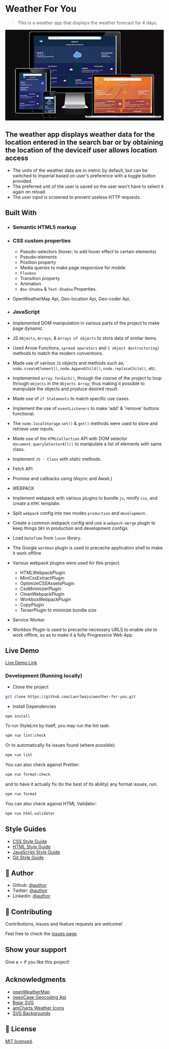 # Weather For You

> This is a weather app that displays the weather forecast for 4 days.

![screenshot](./img/preview.PNG)

## The weather app displays weather data for the location entered in the search bar or by obtaining the location of the deviceif user allows location access

- The units of the weather data are in metric by default, but can be switched to imperial based on user's preference with a toggle button provided.
- The preferred unit of the user is saved so the user won't have to select it again on reload.
- The user input is screened to prevent useless HTTP requests.

## Built With

- ### Semantic HTML5 markup

- ### CSS custom properties

  - Pseudo-selectors (hover; to add hover effect to certain elements)
  - Pseudo-elements
  - Position property
  - Media queries to make page responsive for mobile
  - `Flexbox`
  - Transition property
  - Animation
  - `Box-Shadow` & `Text-Shadow` Properties.

- OpenWeatherMap Api, Geo-location Api, Geo-coder Api,

- ### JavaScript

- Implemented DOM manipulation in various parts of the project to make page dynamic.
- JS `Objects`, `Arrays`, & `Arrays of objects` to store data of similar items.
- Used Arrow Functions, `spread operators` and `{ object destructuring}` methods to match the modern conventions.
- Made use of various `JS` objects and methods such as; `node.createElement()`, `node.AppendChild()`, `node.replaceChild()`, etc.
- Implemented `array.forEach()`, through the course of the project to loop through `objects` in the `Objects Array`; thus making it possible to manipulate the objects and produce desired result.
- Made use of `if Statements` to match specific use cases.
- Implement the use of `eventListeners` to make 'add' & 'remove' buttons functional.
- The `node.localStorage` `set()` & `get()` methods were used to store and retrieve user inputs.
- Made use of the `HTMLCollection` API with DOM selector `document.querySelectorAll()` to manipulate a list of elements with same class.
- Implement `JS - Class` with static methods.
- Fetch API
- Promise and callbacks using (Async and Await.)

- WEBPACK
- Implement webpack with various plugins to bundle `js`, minify `css`, and create a `HTMl` template.
- Split `webpack` config into two modes `production` and `development`.
- Create a common webpack config and use a `webpack-merge` plugin to keep things `DRY` in production and development configs.
- Load `DateTime` from `luxon` library.
- The Google `workbox` plugin is used to precache application shell to make it work offline
- Various webpack plugins were used for this project.

  - HTMLWebpackPlugin
  - MiniCssExtractPlugin
  - OptimizeCSSAssetsPlugin
  - CssMinimizerPlugin
  - CleanWebpackPlugin
  - WorkboxWebpackPlugin
  - CopyPlugin
  - TerserPlugin to minimize bundle size

- Service Worker
- Workbox Plugin is used to precache necessary URLS to enable site to work offline, so as to make it a fully Progressive Web App

## Live Demo

[Live Demo Link](https://weather-4-you.netlify.app/)

### Development (Running locally)

- Clone the project

```bash
git clone https://github.com/Lanr3waju/weather-for-you.git

```

- Install Dependencies

```bash
npm install
```

To run StyleLint by itself, you may run the lint task:

```bash
npm run lint:check
```

Or to automatically fix issues found (where possible):

```bash
npm run lint
```

You can also check against Prettier:

```bash
npm run format:check
```

and to have it actually fix (to the best of its ability) any format issues, run:

```bash
npm run format
```

You can also check against HTML Validator:

```bash
npm run html-validator
```

## Style Guides

- [CSS Style Guide](http://udacity.github.io/frontend-nanodegree-styleguide/css.html)
- [HTML Style Guide](http://udacity.github.io/frontend-nanodegree-styleguide/index.html)
- [JavaScript Style Guide](http://udacity.github.io/frontend-nanodegree-styleguide/javascript.html)
- [Git Style Guide](https://udacity.github.io/git-styleguide/)

## 👤 Author

- Github: [@author](https://github.com/lanr3waju)
- Twitter: [@author](https://twitter.com/abass-wasi)
- Linkedin: [@author](https://www.linkedin.com/in/abass-abdul-wasi-53883422a/)

## 🤝 Contributing

Contributions, issues and feature requests are welcome!

Feel free to check the [issues page](https://github.com/Lanr3waju/weather-for-you/issues/4#issue-1384916250).

## Show your support

Give a ⭐️ if you like this project!

## Acknowledgments

- [openWeatherMap](https://openweathermap.org/)
- [openCage Geocoding Api](https://opencagedata.com/api)
- [Bgjar SVG](https://bgjar.com/)
- [amCharts Weather Icons](https://www.amcharts.com/)
- [SVG Backgrounds](https://www.svgbackgrounds.com/)

## 📝 License

[MIT licensed](./LICENSE).
